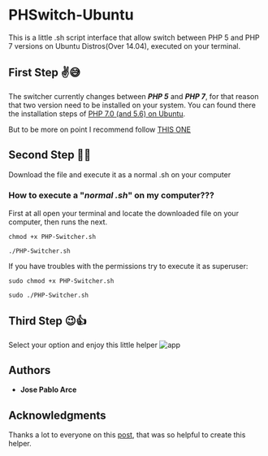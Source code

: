 # PHSwitch-Ubuntu
This is a little .sh script interface that allow switch between PHP 5 and PHP 7 versions on Ubuntu Distros(Over 14.04), executed on your terminal.

## First Step :v::sweat_smile:
The switcher currently changes between ***PHP 5*** and ***PHP 7***, for that reason that two version need to be installed on your system. You can found there the installation steps of [PHP 7.0 (and 5.6) on Ubuntu](https://lornajane.net/posts/2016/php-7-0-and-5-6-on-ubuntu).
 
But to be more on point I recommend follow [THIS ONE](https://askubuntu.com/questions/761713/how-can-i-downgrade-from-php-7-to-php-5-6-on-ubuntu-16-04/762161#762161)

## Second Step :metal::sunglasses:
Download the file and execute it as a normal .sh on your computer

### How to execute a "***normal .sh***" on my computer???
First at all open your terminal and locate the downloaded file on your computer, then runs the next.

```
chmod +x PHP-Switcher.sh
```

```
./PHP-Switcher.sh
```

If you have troubles with the permissions try to execute it as superuser:

```
sudo chmod +x PHP-Switcher.sh
```

```
sudo ./PHP-Switcher.sh
```

## Third Step :wink::+1:
Select your option and enjoy this little helper
![app](https://drive.google.com/uc?export=view&id=1ahRwaok0JFP3BEhaongKJQBmofb2EvCF)

## Authors

* **Jose Pablo Arce**

## Acknowledgments

Thanks a lot to everyone on this [post](https://askubuntu.com/questions/761713/how-can-i-downgrade-from-php-7-to-php-5-6-on-ubuntu-16-04), that was so helpful to create this helper.
